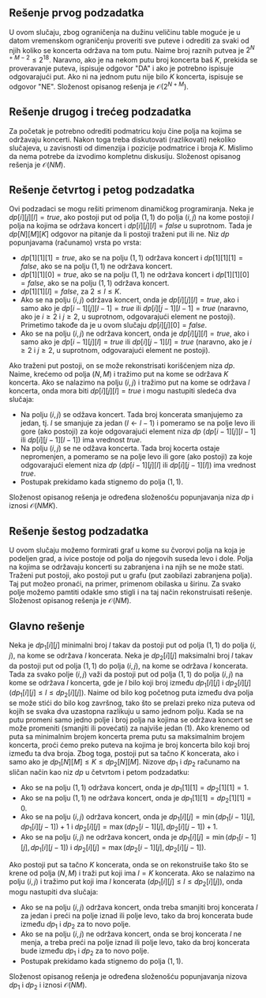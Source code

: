 ## Rešenje prvog podzadatka
U ovom slučaju, zbog ograničenja na dužinu veličinu table moguće je u datom vremenskom ograničenju proveriti sve puteve i odrediti za svaki od njih koliko se koncerta održava na tom putu. Naime broj raznih putvea je $2^{N+M-2}\leq 2^{18}$. Naravno, ako je na nekom putu broj koncerta baš $K$, prekida se proveravanje puteva, ispisuje odgovor  "DA" i ako je potrebno ispisuje odgovarajući put. Ako ni na jednom putu nije bilo $K$ koncerta, ispisuje se odgovor "NE". Složenost opisanog rešenja je ${\mathcal O}(2^{N+M})$.

## Rešenje drugog i trećeg podzadatka
 Za početak je potrebno odrediti podmatricu koju čine polja na kojima se održavaju koncerti. Nakon toga treba diskutovati (razlikovati) nekoliko slučajeva, u zavisnosti od dimenzija i pozicije podmatrice i broja $K$. Mislimo da nema potrebe da izvodimo kompletnu diskusiju. Složenost opisanog rešenja je ${\mathcal O}(NM)$.

## Rešenje četvrtog i petog podzadatka
Ovi podzadaci se mogu rešiti primenom dinamičkog programiranja. Neka je $dp[i][j][l]=true$, ako postoji put od polja $(1,1)$ do polja $(i,j)$ na kome postoji $l$ polja na kojima se održava koncert i $dp[i][j][l]=false$ u suprotnom. Tada je $dp[N][M][K]$ odgovor na pitanje da li postoji traženi put ili ne. Niz $dp$ popunjavama (računamo) vrsta po vrsta:

- $dp[1][1][1]=true$, ako se na polju $(1,1)$ održava koncert i $dp[1][1][1]=false$, ako se na polju $(1,1)$ ne održava koncert.
- $dp[1][1][0]=true$, ako se na polju $(1,1)$ ne održava koncert i $dp[1][1][0]=false$, ako se na polju $(1,1)$ održava koncert.
- $dp[1][1][l]=false$, za $2\leq l \leq K$.
- Ako se na polju $(i,j)$  održava koncert, onda je $dp[i][j][l]=true$, ako i samo ako je $dp[i-1][j][l-1]=true$ ili $dp[i][j-1][l-1]=true$ (naravno, ako je $i \geq 2$ i $j \geq 2$, u suprotnom, odgovarajući element ne postoji). Primetimo takođe da je u ovom slučaju $dp[i][j][0]=false$.
- Ako se na polju $(i,j)$  ne održava koncert, onda je $dp[i][j][l]=true$, ako i samo ako je $dp[i-1][j][l]=true$ ili $dp[i][j-1][l]=true$ (naravno, ako je $i \geq 2$ i $j \geq 2$, u suprotnom, odgovarajući element ne postoji).

 Ako traženi put postoji, on se može rekonstrisati korišćenjem niza  $dp$. Naime, krećemo od polja $(N,M)$ i tražimo put na kome se održava $K$ koncerta. Ako se nalazimo na polju $(i,j)$ i tražimo put na kome se održava $l$ koncerta, onda mora biti $dp[i][j][l]=true$ i mogu nastupiti sledeća dva slučaja:

- Na polju $(i,j)$ se odžava koncert. Tada broj koncerata smanjujemo za jedan, tj. $l$ se smanjuje za jedan ($l \leftarrow l-1$) i pomeramo se na polje levo ili gore (ako postoji) za koje odgovarajući element niza $dp$ ($dp[i-1][j][l-1]$ ili $dp[i][j-1][l-1]$) ima vrednost $true$.
- Na polju $(i,j)$ se ne odžava koncerta. Tada broj kocerta ostaje nepromenjen, a pomeramo se na polje levo ili gore (ako postoji) za koje odgovarajući element niza $dp$ ($dp[i-1][j][l]$ ili $dp[i][j-1][l]$) ima vrednost $true$.
- Postupak prekidamo kada stignemo do polja $(1,1)$.

Složenost opisanog rešenja je određena složenošću popunjavanja niza $dp$ i iznosi ${\mathcal O}(NMK)$.

## Rešenje šestog podzadatka
U ovom slučaju možemo formirati graf u kome su čvorovi polja na koja je podeljen grad, a ivice postoje od polja do njegovih suseda levo i dole. Polja na kojima se održavaju koncerti su zabranjena i na njih se ne može stati. Traženi put postoji, ako postoji put u grafu (put zaobilazi zabranjena polja). Taj put možeo pronaći, na primer, primenom obilaska u širinu. Za svako polje možemo pamtiti odakle smo stigli i na taj način rekonstruisati rešenje. Složenost opisanog rešenja je  ${\mathcal O}(NM)$.

## Glavno rešenje
Neka je $dp_1[i][j]$ minimalni broj $l$ takav da postoji put od polja $(1,1)$ do polja $(i,j)$, na kome se održava $l$ koncerata. Neka je $dp_2[i][j]$ maksimalni broj $l$ takav da postoji put od polja $(1,1)$ do polja $(i,j)$, na kome se održava $l$ koncerata. Tada za svako polje $(i,j)$ važi da postoji put od polja $(1,1)$ do polja $(i,j)$ na kome se održava $l$ koncerta, gde je $l$ bilo koji broj između $dp_1[i][j]$ i $dp_2[i][j]$  ($dp_1[i][j]\leq l  \leq dp_2[i][j]$). Naime od bilo kog početnog puta između dva polja se može stići do bilo kog završnog, tako što se prelazi preko niza puteva od kojih se svaka dva uzastopna razlikuju u samo jednom polju. Kada se na putu promeni samo jedno polje i broj polja na kojima se održava koncert se može promeniti (smanjiti ili povećati) za najviše jedan (1). Ako krenemo od puta sa minimalnim brojem koncerta prema putu sa maksimalnim brojem koncerta, proći ćemo preko puteva na kojima je broj koncerta bilo koji broj između ta dva broja. 
Zbog toga, postoji put sa tačno $K$ koncerata, ako i samo ako je $dp_1[N][M]\leq K  \leq dp_2[N][M]$.
Nizove $dp_1$ i $dp_2$ računamo na sličan način kao niz $dp$ u četvrtom i petom podzadatku:

- Ako se na polju $(1,1)$ održava koncert, onda je $dp_1[1][1]=dp_2[1][1]=1$.
- Ako se na polju $(1,1)$ ne održava koncert, onda je $dp_1[1][1]=dp_2[1][1]=0$.
- Ako se na polju $(i,j)$ održava koncert, onda je $dp_1[i][j]=\min(dp_1[i-1][j],dp_1[i][j-1])+1$ i $dp_2[i][j]=\max(dp_2[i-1][j],dp_2[i][j-1])+1$.
- Ako se na polju $(i,j)$ ne održava koncert, onda je $dp_1[i][j]=\min(dp_1[i-1][j],dp_1[i][j-1])$ i $dp_2[i][j]=\max(dp_2[i-1][j],dp_2[i][j-1])$.

Ako postoji put sa tačno $K$ koncerata, onda se on rekonstruiše tako što se krene od polja $(N,M)$ i traži put koji ima $l=K$ koncerata. Ako se nalazimo na polju $(i,j)$ i tražimo put koji ima $l$ koncerata ($dp_1[i][j]\leq l \leq dp_2[i][j]$), onda mogu nastupiti dva slučaja:

- Ako se na polju $(i,j)$ održava koncert, onda treba smanjiti broj koncerata $l$ za jedan i preći na polje iznad ili polje levo, tako da broj koncerata bude između $dp_1$ i $dp_2$ za to novo polje.
- Ako se na polju $(i,j)$ ne održava koncert, onda se broj koncerata $l$ ne menja, a treba preći na polje iznad ili polje levo, tako da broj koncerata bude između $dp_1$ i $dp_2$ za to novo polje.
- Postupak prekidamo kada stignemo do polja $(1,1)$.

Složenost opisanog rešenja je određena složenošću popunjavanja nizova $dp_1$ i $dp_2$ i iznosi ${\mathcal O}(NM)$.